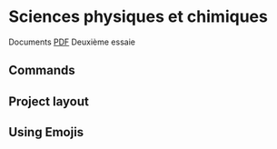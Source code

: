 # Sciences physiques et chimiques

Documents [PDF](/3/S3.pdf) Deuxième essaie

## Commands



## Project layout



## Using Emojis

